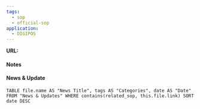 ```yaml
---
tags:
  - sop
  - official-sop
application:
  - DIGIPOS
---
```

**URL:**

#### Notes


#### News & Update
```dataview
TABLE file.name AS "News Title", tags AS "Categories", date AS "Date" FROM "News & Updates" WHERE contains(related_sop, this.file.link) SORT date DESC
```